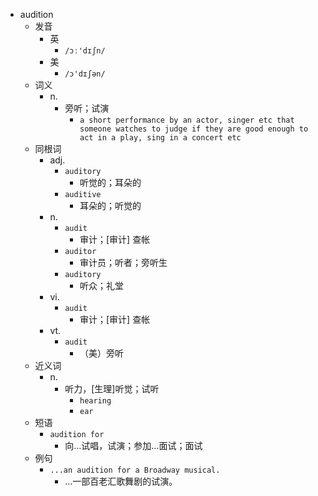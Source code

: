 - audition
  - 发音
    - 英
      - `/ɔː'dɪʃn/`
    - 美
      - `/ɔ'dɪʃən/`
  - 词义
    - n.
      - 旁听；试演
        - `a short performance by an actor, singer etc that someone watches to judge if they are good enough to act in a play, sing in a concert etc`
  - 同根词
    - adj.
      - `auditory`
        - 听觉的；耳朵的
      - `auditive`
        - 耳朵的；听觉的
    - n.
      - `audit`
        - 审计；[审计] 查帐
      - `auditor`
        - 审计员；听者；旁听生
      - `auditory`
        - 听众；礼堂
    - vi.
      - `audit`
        - 审计；[审计] 查帐
    - vt.
      - `audit`
        - （美）旁听
  - 近义词
    - n.
      - 听力，[生理]听觉；试听
        - `hearing`
        - `ear`
  - 短语
    - `audition for`
      - 向…试唱，试演；参加…面试；面试 
  - 例句
    - `...an audition for a Broadway musical.`
      - …一部百老汇歌舞剧的试演。

